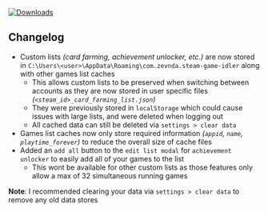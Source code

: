 [![Downloads](https://img.shields.io/github/downloads/zevnda/steam-game-idler/1.8.5/total?style=for-the-badge&logo=github&color=137eb5)](https://github.com/zevnda/steam-game-idler/releases/download/1.8.5/Steam.Game.Idler_1.8.5_x64-setup.exe)

## Changelog
- Custom lists *(card farming, achievement unlocker, etc.)* are now stored in `C:\Users\<user>\AppData\Roaming\com.zevnda.steam-game-idler` along with other games list caches
  - This allows custom lists to be preserved when switching between accounts as they are now stored in user specific files *(`<steam_id>_card_farming_list.json`)*
  - They were previously stored in `localStorage` which could cause issues with large lists, and were deleted when logging out
  - All cached data can still be deleted via `settings > clear data`
- Games list caches now only store required information *(`appid`, `name`, `playtime_forever`)* to reduce the overall size of cache files
- Added an `add all` button to the `edit list modal` for `achievement unlocker` to easily add all of your games to the list
  - This wont be available for other custom lists as those features only allow a max of 32 simultaneous running games

**Note**: I recommended clearing your data via `settings > clear data` to remove any old data stores